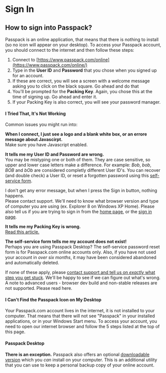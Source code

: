 # Sign In

## How to sign into Passpack?

Passpack is an online application, that means that there is nothing to install \(so no icon will appear on your desktop\). To access your Passpack account, you should connect to the internet and then follow these steps:  

1. Connect to [https://www.passpack.com/online](https://www.passpack.com/online/)
2. Type in the **User ID** and **Password** that you chose when you signed up for an account.  
3. If these are correct, you will see a screen with a welcome message asking you to click on the black square. Go ahead and do that
4. You'll be prompted for the **Packing Key**. Again, you chose this at the time of signing up. Go ahead and enter it.  
5. If your Packing Key is also correct, you will see your password manager.

#### I Tried That, It's Not Working

Common issues you might run into:

**When I connect, I just see a logo and a blank white box, or an errore message about Javascirpt.**  
Make sure you have Javascript enabled.

**It tells me my User ID and Password are wrong.**  
You may be mistyping one or both of them. They are case sensitive, so upper and lower case letters make a difference. For example: _Bob_, _bob_, _BOB_ and _bOb_ are considered completly different User ID's. You can recover \(and double check\) a User ID, or reset a forgotten password using this [self-service form](http://www.passpack.com/reset).

I don't get any error message, but when I press the Sign in button, nothing happens.  
Please contact support. We'll need to know what browser version and type of computer you are using \(ex. Explorer 8 on Windows XP Home\). Please also tell us if you are trying to sign in from the [home page](http://www.passpack.com/), or the [sign in page](https://www.passpack.com/online/).

**It tells me my Packing Key is wrong.**  
[Read this article.](https://support.passpack.com/hc/en-us/articles/200743094)

**The self-service form tells me my account does not exist!**  
Perhaps you are using Passpack Desktop? The self-service password reset form is for Passpack.com online accounts only. Also, if you have not used your account in _over six months_, it may have been considered abandoned and automatically deleted.

If none of these apply, please [contact support and tell us on _exactly_ what step you get stuck](http://help.passpack.com/knowledgebase/contact.php). We'll be happy to see if we can figure out what's wrong. A note to advanced users - browser dev build and non-stable releases are not supported. Please read here.

#### I Can't Find the Passpack Icon on My Desktop

Your Passpack.com account lives in the internet, it is not installed to your computer. That means that there will not see "Passpack" in your installed applications, or in your Windows Start menu. To access your account, you need to open our internet browser and follow the 5 steps listed at the top of this page.

#### Passpack Desktop

**There is an exception.** Passpack also offers an optional [downloadable version](http://www.passpack.com/en/passpack-desktop/) which you _can_ install on your computer. This is an additional utility that you can use to keep a personal backup copy of your online account.

